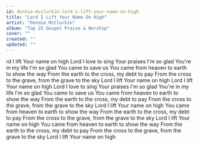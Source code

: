 ```yaml
---
id: donnie-mcclurkin-lord-i-lift-your-name-on-high
title: "Lord I Lift Your Name On High"
artist: "Donnie McClurkin"
album: "Top 25 Gospel Praise & Worship"
cover: ""
created: ""
updated: ""
---
```


rd I lift Your name on high
Lord I love to sing Your praises
I'm so glad You're in my life
I'm so glad You came to save us
You came from heaven to earth to show the way
From the earth to the cross, my debt to pay
From the cross to the grave, from the grave to the sky
Lord I lift Your name on high
Lord I lift Your name on high
Lord I love to sing Your praises
I'm so glad You're in my life
I'm so glad You came to save us
You came from heaven to earth to show the way
From the earth to the cross, my debt to pay
From the cross to the grave, from the grave to the sky
Lord I lift Your name on high
You came from heaven to earth to show the way
From the earth to the cross, my debt to pay
From the cross to the grave, from the grave to the sky
Lord I lift Your name on high
You came from heaven to earth to show the way
From the earth to the cross, my debt to pay
From the cross to the grave, from the grave to the sky
Lord I lift Your name on high
